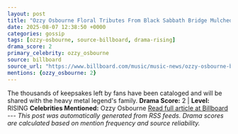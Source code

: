 ```yaml
---
layout: post
title: "Ozzy Osbourne Floral Tributes From Black Sabbath Bridge Mulched For Spreading on Rocker’s Final Resting Place"
date: 2025-08-07 12:38:50 +0000
categories: gossip
tags: [ozzy-osbourne, source-billboard, drama-rising]
drama_score: 2
primary_celebrity: ozzy_osbourne
source: billboard
source_url: "https://www.billboard.com/music/music-news/ozzy-osbourne-bridge-floral-tributes-mulched-spreading-grave-1236038423/"
mentions: {ozzy_osbourne: 2}
---
```


The thousands of keepsakes left by fans have been cataloged and will be shared with the heavy metal legend's family. **Drama Score:** 2 | **Level:** RISING **Celebrities Mentioned:** Ozzy Osbourne [Read full article at Billboard](https://www.billboard.com/music/music-news/ozzy-osbourne-bridge-floral-tributes-mulched-spreading-grave-1236038423/) --- *This post was automatically generated from RSS feeds. Drama scores are calculated based on mention frequency and source reliability.*
